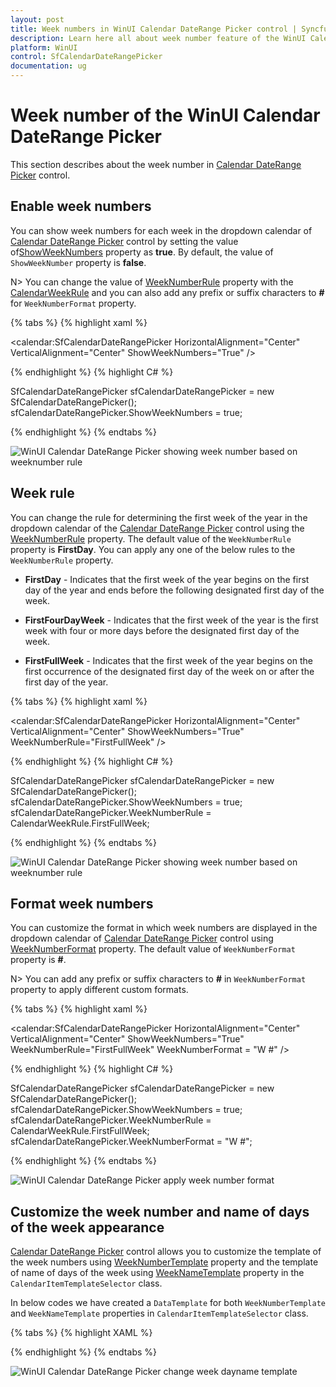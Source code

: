 ```yaml
---
layout: post
title: Week numbers in WinUI Calendar DateRange Picker control | Syncfusion
description: Learn here all about week number feature of the WinUI Calendar DateRange Picker (SfCalendarDateRangePicker) control and much more.
platform: WinUI
control: SfCalendarDateRangePicker
documentation: ug
---
```


# Week number of the WinUI Calendar DateRange Picker

This section describes about the week number in [Calendar DateRange Picker](https://help.syncfusion.com/cr/winui/Syncfusion.UI.Xaml.Calendar.SfCalendarDateRangePicker.html) control.

## Enable week numbers

You can show week numbers for each week in the dropdown calendar of [Calendar DateRange Picker](https://help.syncfusion.com/cr/winui/Syncfusion.UI.Xaml.Calendar.SfCalendarDateRangePicker.html) control by setting the value of[ShowWeekNumbers](https://help.syncfusion.com/cr/winui/Syncfusion.UI.Xaml.Calendar.SfCalendarDateRangePicker.html#Syncfusion_UI_Xaml_Calendar_SfCalendarDateRangePicker_ShowWeekNumbers) property as **true**. By default, the value of `ShowWeekNumber` property is **false**.

N> You can change the value of [WeekNumberRule](https://help.syncfusion.com/cr/winui/Syncfusion.UI.Xaml.Calendar.SfCalendarDateRangePicker.html#Syncfusion_UI_Xaml_Calendar_SfCalendarDateRangePicker_WeekNumberRule) property with the [CalendarWeekRule](https://docs.microsoft.com/en-us/dotnet/api/system.globalization.calendarweekrule?view=net-5.0) and you can also add any prefix or suffix characters to **#** for `WeekNumberFormat` property.

{% tabs %}
{% highlight xaml %}

<calendar:SfCalendarDateRangePicker HorizontalAlignment="Center" VerticalAlignment="Center"
                     ShowWeekNumbers="True"
                     />

{% endhighlight %}
{% highlight C# %}

SfCalendarDateRangePicker sfCalendarDateRangePicker = new SfCalendarDateRangePicker();
sfCalendarDateRangePicker.ShowWeekNumbers = true;

{% endhighlight %}
{% endtabs %}

![WinUI Calendar DateRange Picker showing week number based on weeknumber rule](Week_Numbers_images/winui-calendardaterangepicker-show-weeknumber.png)

## Week rule

You can change the rule for determining the first week of the year in the dropdown calendar of the [Calendar DateRange Picker](https://help.syncfusion.com/cr/winui/Syncfusion.UI.Xaml.Calendar.SfCalendarDateRangePicker.html) control using the [WeekNumberRule](https://help.syncfusion.com/cr/winui/Syncfusion.UI.Xaml.Calendar.SfCalendarDateRangePicker.html#Syncfusion_UI_Xaml_Calendar_SfCalendarDateRangePicker_WeekNumberRule) property. The default value of the `WeekNumberRule` property is **FirstDay**. You can apply any one of the below rules to the `WeekNumberRule` property.

* **FirstDay** - Indicates that the first week of the year begins on the first day of the year and ends before the following designated first day of the week.

* **FirstFourDayWeek** - Indicates that the first week of the year is the first week with four or more days before the designated first day of the week.

* **FirstFullWeek** - Indicates that the first week of the year begins on the first occurrence of the designated first day of the week on or after the first day of the year.

{% tabs %}
{% highlight xaml %}

<calendar:SfCalendarDateRangePicker HorizontalAlignment="Center" VerticalAlignment="Center"
                     ShowWeekNumbers="True" WeekNumberRule="FirstFullWeek"
                     />

{% endhighlight %}
{% highlight C# %}

SfCalendarDateRangePicker sfCalendarDateRangePicker = new SfCalendarDateRangePicker();
sfCalendarDateRangePicker.ShowWeekNumbers = true;
sfCalendarDateRangePicker.WeekNumberRule = CalendarWeekRule.FirstFullWeek;

{% endhighlight %}
{% endtabs %}

![WinUI Calendar DateRange Picker showing week number based on weeknumber rule](Week_Numbers_images/winui-calendardaterangepicker-weekrule.png)

## Format week numbers

You can customize the format in which week numbers are displayed in the dropdown calendar of [Calendar DateRange Picker](https://help.syncfusion.com/cr/winui/Syncfusion.UI.Xaml.Calendar.SfCalendarDateRangePicker.html) control using [WeekNumberFormat](https://help.syncfusion.com/cr/winui/Syncfusion.UI.Xaml.Calendar.SfCalendarDateRangePicker.html#Syncfusion_UI_Xaml_Calendar_SfCalendarDateRangePicker_WeekNumberFormat) property. The default value of `WeekNumberFormat` property is **#**.

N> You can add any prefix or suffix characters to **#** in `WeekNumberFormat` property to apply different custom formats.

{% tabs %}
{% highlight xaml %}

<calendar:SfCalendarDateRangePicker HorizontalAlignment="Center" VerticalAlignment="Center"
                                    ShowWeekNumbers="True" WeekNumberRule="FirstFullWeek"
                                    WeekNumberFormat = "W #" />

{% endhighlight %}
{% highlight C# %}

SfCalendarDateRangePicker sfCalendarDateRangePicker = new SfCalendarDateRangePicker();
sfCalendarDateRangePicker.ShowWeekNumbers = true;
sfCalendarDateRangePicker.WeekNumberRule = CalendarWeekRule.FirstFullWeek;
sfCalendarDateRangePicker.WeekNumberFormat = "W #";

{% endhighlight %}
{% endtabs %}

![WinUI Calendar DateRange Picker apply week number format](Week_Numbers_images/winui-calendardaterangepicker-custom-format.png)

## Customize the week number and name of days of the week appearance

[Calendar DateRange Picker](https://help.syncfusion.com/cr/winui/Syncfusion.UI.Xaml.Calendar.SfCalendarDateRangePicker.html) control allows you to customize the template of the week numbers using [WeekNumberTemplate](https://help.syncfusion.com/cr/winui/Syncfusion.UI.Xaml.Calendar.CalendarItemTemplateSelector.html#Syncfusion_UI_Xaml_Calendar_CalendarItemTemplateSelector_WeekNumberTemplate) property and the template of name of days of the week using [WeekNameTemplate](https://help.syncfusion.com/cr/winui/Syncfusion.UI.Xaml.Calendar.CalendarItemTemplateSelector.html#Syncfusion_UI_Xaml_Calendar_CalendarItemTemplateSelector_WeekNameTemplate) property in the `CalendarItemTemplateSelector` class. 

In below codes we have created a `DataTemplate` for both `WeekNumberTemplate` and `WeekNameTemplate` properties in `CalendarItemTemplateSelector` class.

{% tabs %}
{% highlight XAML %}

<Grid>
    <Grid.Resources>
        <DataTemplate x:Key="WeekNameAndNumberTemplate">
            <Viewbox >
                <Grid>
                    <Ellipse Width="30" 
                                Height="30" 
                                Fill="White"
                                HorizontalAlignment="Center" VerticalAlignment="Center"
                                Margin="1" />
                    <TextBlock Text="{Binding DisplayText}" 
                                HorizontalAlignment="Center"
                                VerticalAlignment="Center" 
                                Foreground="DeepSkyBlue"/>
                </Grid>
            </Viewbox>
        </DataTemplate>
    </Grid.Resources>
    <calendar:SfCalendarDateRangePicker x:Name="sfCalendarDateRangePicker"
                                        HorizontalAlignment="Center" VerticalAlignment="Center" ShowWeekNumbers="True"
                                        WeekNumberRule="FirstFullWeek"
                                        >
        <FlyoutBase.AttachedFlyout>
            <editors:DropDownFlyout>
                <calendar:SfCalendar ShowWeekNumbers="{x:Bind sfCalendarDateRangePicker.ShowWeekNumbers,Mode=TwoWay}" >
                    <calendar:SfCalendar.Resources>
                        <Style TargetType="calendar:CalendarItem">
                            <Setter Property="ContentTemplateSelector">
                                <Setter.Value>
                                    <calendar:CalendarItemTemplateSelector WeekNameTemplate="{StaticResource WeekNameAndNumberTemplate}"
                                                                           WeekNumberTemplate="{StaticResource WeekNameAndNumberTemplate}"
                                                                           />
                                </Setter.Value>
                            </Setter>
                        </Style>
                    </calendar:SfCalendar.Resources>
                </calendar:SfCalendar>
            </editors:DropDownFlyout>
        </FlyoutBase.AttachedFlyout>
    </calendar:SfCalendarDateRangePicker>
</Grid>

{% endhighlight %}
{% endtabs %}

![WinUI Calendar DateRange Picker change week dayname template](Week_Numbers_images/winui-calendardaterangepicker-weekname-weeknumber-template.png)